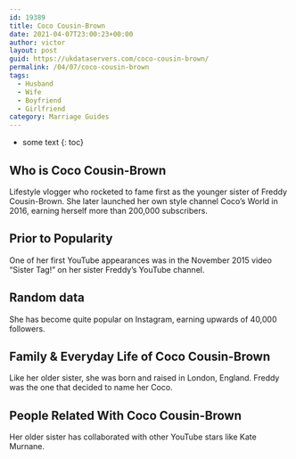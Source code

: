 ```yaml
---
id: 19389
title: Coco Cousin-Brown
date: 2021-04-07T23:00:23+00:00
author: victor
layout: post
guid: https://ukdataservers.com/coco-cousin-brown/
permalink: /04/07/coco-cousin-brown
tags:
  - Husband
  - Wife
  - Boyfriend
  - Girlfriend
category: Marriage Guides
---
```


* some text
{: toc}


## Who is Coco Cousin-Brown



Lifestyle vlogger who rocketed to fame first as the younger sister of Freddy Cousin-Brown. She later launched her own style channel Coco&#8217;s World in 2016, earning herself more than 200,000 subscribers.

                
                
                
## Prior to Popularity



One of her first YouTube appearances was in the November 2015 video &#8220;Sister Tag!&#8221; on her sister Freddy&#8217;s YouTube channel.

                
                
                
## Random data



She has become quite popular on Instagram, earning upwards of 40,000 followers.

                
                
                
## Family & Everyday Life of Coco Cousin-Brown



Like her older sister, she was born and raised in London, England. Freddy was the one that decided to name her Coco.

                
                
                
## People Related With Coco Cousin-Brown



Her older sister has collaborated with other YouTube stars like Kate Murnane.

                
              
            
          
          
          